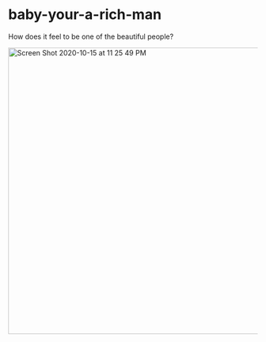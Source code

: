 # baby-your-a-rich-man
How does it feel to be one of the beautiful people?

<img width="579" alt="Screen Shot 2020-10-15 at 11 25 49 PM" src="https://user-images.githubusercontent.com/641197/96295061-28e2c180-0fa2-11eb-8842-ea4eb784337f.png">
